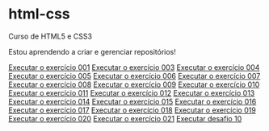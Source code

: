 # html-css
 Curso  de HTML5 e CSS3

 Estou aprendendo a criar e gerenciar repositórios!

 <a href="https://denilsoncost.github.io/html-css/exercicios/ex001/index.html">Executar o exercício 001</a>
 <a href="https://denilsoncost.github.io/html-css/exercicios/ex003/index.html">Executar o exercício 003</a>
 <a href="https://denilsoncost.github.io/html-css/exercicios/ex004/index.html">Executar o exercício 004</a>
 <a href="https://denilsoncost.github.io/html-css/exercicios/ex005/index.html">Executar o exercício 005</a>
 <a href="https://denilsoncost.github.io/html-css/exercicios/ex006/index.html">Executar o exercício 006</a>
 <a href="https://denilsoncost.github.io/html-css/exercicios/ex007/index.html">Executar o exercício 007</a>
 <a href="https://denilsoncost.github.io/html-css/exercicios/ex008/index.html">Executar o exercício 008</a>
 <a href="https://denilsoncost.github.io/html-css/exercicios/ex009/index.html">Executar o exercício 009</a>
 <a href="https://denilsoncost.github.io/html-css/exercicios/ex010/index.html">Executar o exercício 010</a>
 <a href="https://denilsoncost.github.io/html-css/exercicios/ex011/index.html">Executar o exercício 011</a>
 <a href="https://denilsoncost.github.io/html-css/exercicios/ex012/index.html">Executar o exercício 012</a>
 <a href="https://denilsoncost.github.io/html-css/exercicios/ex013/index.html">Executar o exercício 013</a>
 <a href="https://denilsoncost.github.io/html-css/exercicios/ex014/index.html">Executar o exercício 014</a>
 <a href="https://denilsoncost.github.io/html-css/exercicios/ex015/index.html">Executar o exercício 015</a>
 <a href="https://denilsoncost.github.io/html-css/exercicios/ex016/index.html">Executar o exercício 016</a>
 <a href="https://denilsoncost.github.io/html-css/exercicios/ex017/index.html">Executar o exercício 017</a>
 <a href="https://denilsoncost.github.io/html-css/exercicios/ex018/index.html">Executar o exercício 018</a>
 <a href="https://denilsoncost.github.io/html-css/exercicios/ex019/index.html">Executar o exercício 019</a>
 <a href="https://denilsoncost.github.io/html-css/exercicios/ex020/index.html">Executar o exercício 020</a>
 <a href="https://denilsoncost.github.io/html-css/exercicios/ex021/index.html">Executar o exercício 021</a>
 <a href="https://denilsoncost.github.io/html-css/exercicios/desafio/desafio10/androdi.html">Executar desafio 10</a>
